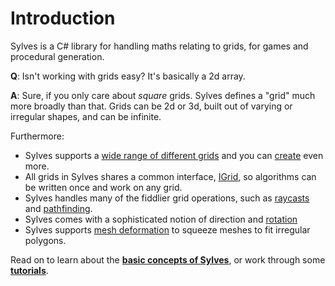 # Introduction

Sylves is a C# library for handling maths relating to grids, for games and procedural generation.

**Q**: Isn't working with grids easy? It's basically a 2d array.

**A**: Sure, if you only care about *square* grids. Sylves defines a "grid" much more broadly than that. Grids can be 2d or 3d, built out of varying or irregular shapes, and can be infinite.

Furthermore:

* Sylves supports a [wide range of different grids](grids/index.md) and you can [create](creating.md) even more.
* All grids in Sylves shares a common interface, [IGrid](concepts/index.md), so algorithms can be written once and work on any grid. 
* Sylves handles many of the fiddlier grid operations, such as [raycasts](concepts/query.md) and [pathfinding](concepts/pathfinding.md).
* Sylves comes with a sophisticated notion of direction and [rotation](concepts/rotation.md)
* Sylves supports [mesh deformation](concepts/shape.md#deformation) to squeeze meshes to fit irregular polygons.

Read on to learn about the **[basic concepts of Sylves](concepts/index.md)**, or work through some [**tutorials**](tutorials/index.md).